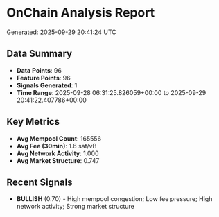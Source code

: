 # OnChain Analysis Report
Generated: 2025-09-29 20:41:24 UTC

## Data Summary
- **Data Points**: 96
- **Feature Points**: 96
- **Signals Generated**: 1
- **Time Range**: 2025-09-28 06:31:25.826059+00:00 to 2025-09-29 20:41:22.407786+00:00

## Key Metrics
- **Avg Mempool Count**: 165556
- **Avg Fee (30min)**: 1.6 sat/vB
- **Avg Network Activity**: 1.000
- **Avg Market Structure**: 0.747

## Recent Signals
- **BULLISH** (0.70) - High mempool congestion; Low fee pressure; High network activity; Strong market structure
